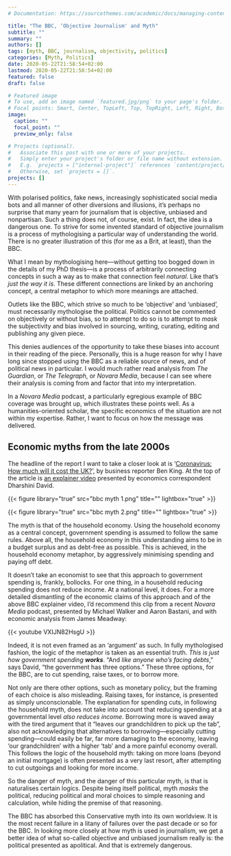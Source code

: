 ```yaml
---
# Documentation: https://sourcethemes.com/academic/docs/managing-content/

title: "The BBC, ‘Objective Journalism' and Myth"
subtitle: ""
summary: ""
authors: []
tags: [myth, BBC, journalism, objectivity, politics]
categories: [Myth, Politics]
date: 2020-05-22T21:58:54+02:00
lastmod: 2020-05-22T21:58:54+02:00
featured: false
draft: false

# Featured image
# To use, add an image named `featured.jpg/png` to your page's folder.
# Focal points: Smart, Center, TopLeft, Top, TopRight, Left, Right, BottomLeft, Bottom, BottomRight.
image:
  caption: ""
  focal_point: ""
  preview_only: false

# Projects (optional).
#   Associate this post with one or more of your projects.
#   Simply enter your project's folder or file name without extension.
#   E.g. `projects = ["internal-project"]` references `content/project/deep-learning/index.md`.
#   Otherwise, set `projects = []`.
projects: []
---
```


With polarised politics, fake news, increasingly sophisticated social media bots and all manner of other diversions and illusions, it’s perhaps no surprise that many yearn for journalism that is objective, unbiased and nonpartisan. Such a thing does not, of course, exist. In fact, the idea is a dangerous one. To strive for some invented standard of objective journalism is a process of mythologising a particular way of understanding the world.  There is no greater illustration of this (for me as a Brit, at least), than the BBC.

What I mean by mythologising here—without getting too bogged down in the details of my PhD thesis—is a process of arbitrarily connecting concepts in such a way as to make that connection feel *natural*. Like that’s *just the way it is*. These different connections are linked by an anchoring concept, a central metaphor to which more meanings are attached.

Outlets like the BBC, which strive so much to be ‘objective’ and ‘unbiased’, must necessarily mythologise the political. Politics cannot be commented on objectively or without bias, so to attempt to do so is to attempt to *mask* the subjectivity and bias involved in sourcing, writing, curating, editing and publishing any given piece.

This denies audiences of the opportunity to take these biases into account in their reading of the piece. Personally, this is a huge reason for why I have long since stopped using the BBC as a reliable source of news, and of political news in particular. I would much rather read analysis from *The Guardian*, or *The Telegraph*, or *Novara Media*, because I can see where their analysis is coming from and factor that into my interpretation.

In a *Novara Media* podcast, a particularly egregious example of BBC coverage was brought up, which illustrates these points well. As a humanities-oriented scholar, the specific economics of the situation are not within my expertise. Rather, I want to focus on how the message was delivered.

## Economic myths from the late 2000s

The headline of the report I want to take a closer look at is ‘[Coronavirus: How much will it cost the UK?](https://www.bbc.com/news/business-52663523)’, by business reporter Ben King. At the top of the article is [an explainer video](https://www.bbc.com/news/av/embed/p08dvbf6/52663523) presented by economics correspondent Dharshini David.

{{< figure library="true" src="bbc myth 1.png" title="" lightbox="true" >}}

{{< figure library="true" src="bbc myth 2.png" title="" lightbox="true" >}}

The myth is that of the household economy. Using the household economy as a central concept, government spending is assumed to follow the same rules. Above all, the household economy in this understanding aims to be in a budget surplus and as debt-free as possible. This is achieved, in the household economy metaphor, by aggressively minimising spending and paying off debt.

It doesn’t take an economist to see that this approach to government spending is, frankly, bollocks. For one thing, in a household reducing spending does not reduce income. At a national level, it does. For a more detailed dismantling of the economic claims of this approach and of the above BBC explainer video, I’d recommend this clip from a recent *Novara Media* podcast, presented by Michael Walker and Aaron Bastani, and with economic analysis from James Meadway:

{{< youtube VXIJN82HsgU >}}

Indeed, it is not even framed as an ‘argument’ as such. In fully mythologised fashion, the logic of the metaphor is taken as an essential truth. *This is just how government spending **works***. “And *like anyone who’s facing debts*,” says David, “the government has three options.” These three options, for the BBC, are to cut spending, raise taxes, or to borrow more.

Not only are there other options, such as monetary policy, but the framing of each choice is also misleading. Raising taxes, for instance, is presented as simply unconscionable. The explanation for spending cuts, in following the household myth, does not take into account that reducing spending at a governmental level *also reduces income*. Borrowing more is waved away with the tired argument that it “leaves our grandchildren to pick up the tab”, also not acknowledging that alternatives to borrowing—especially cutting spending—could easily be far, far more damaging to the economy, leaving ‘our grandchildren’ with a higher ‘tab’ and a more painful economy overall. This follows the logic of the household myth: taking on more loans (beyond an initial mortgage) is often presented as a very last resort, after attempting to cut outgoings and looking for more income.

So the danger of myth, and the danger of this particular myth, is that is naturalises certain logics. Despite being itself political, myth *masks* the political, reducing political and moral choices to simple reasoning and calculation, while hiding the premise of that reasoning.

The BBC has absorbed this Conservative myth into its own worldview. It is the most recent failure in a litany of failures over the past decade or so for the BBC. In looking more closely at how myth is used in journalism, we get a better idea of what so-called objective and unbiased journalism really is: the political presented as apolitical. And that is extremely dangerous.